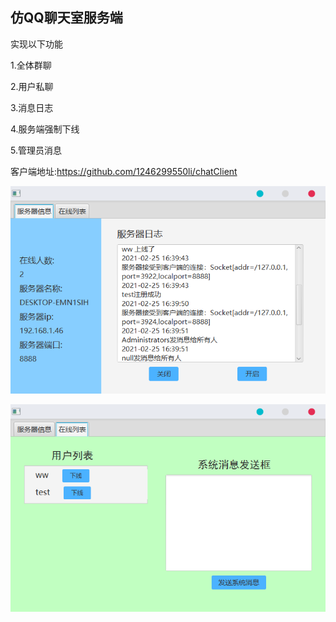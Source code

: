 ## 仿QQ聊天室服务端

实现以下功能

1.全体群聊

2.用户私聊

3.消息日志

4.服务端强制下线

5.管理员消息

客户端地址:https://github.com/1246299550li/chatClient



![avatar](png/1.png)

![avatar](png/2.png)
